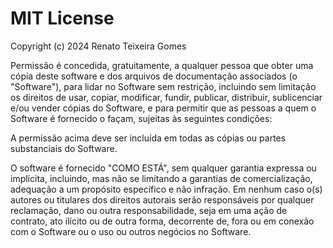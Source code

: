 # MIT License

Copyright (c) 2024 Renato Teixeira Gomes

Permissão é concedida, gratuitamente, a qualquer pessoa que obter uma cópia deste software e dos arquivos de documentação associados (o "Software"), para lidar no Software sem restrição, incluindo sem limitação os direitos de usar, copiar, modificar, fundir, publicar, distribuir, sublicenciar e/ou vender cópias do Software, e para permitir que as pessoas a quem o Software é fornecido o façam, sujeitas às seguintes condições:

A permissão acima deve ser incluída em todas as cópias ou partes substanciais do Software.

O software é fornecido "COMO ESTÁ", sem qualquer garantia expressa ou implícita, incluindo, mas não se limitando a garantias de comercialização, adequação a um propósito específico e não infração. Em nenhum caso o(s) autores ou titulares dos direitos autorais serão responsáveis por qualquer reclamação, dano ou outra responsabilidade, seja em uma ação de contrato, ato ilícito ou de outra forma, decorrente de, fora ou em conexão com o Software ou o uso ou outros negócios no Software.
